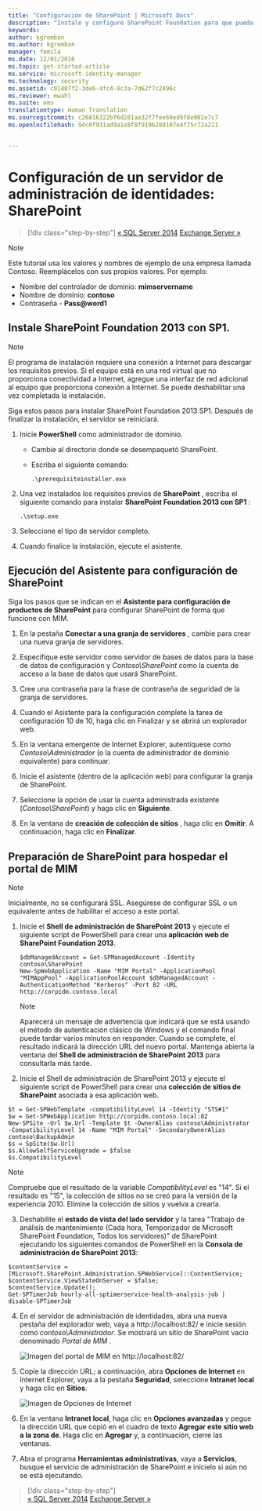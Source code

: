 ```yaml
---
title: "Configuración de SharePoint | Microsoft Docs"
description: "Instale y configure SharePoint Foundation para que pueda hospedar la página del portal de MIM."
keywords: 
author: kgremban
ms.author: kgremban
manager: femila
ms.date: 12/01/2016
ms.topic: get-started-article
ms.service: microsoft-identity-manager
ms.technology: security
ms.assetid: c01487f2-3de6-4fc4-8c3a-7d62f7c2496c
ms.reviewer: mwahl
ms.suite: ems
translationtype: Human Translation
ms.sourcegitcommit: c26816322bf6d281ae32f7fee69ed9f8e002e7c7
ms.openlocfilehash: 94c0f931ad9a1e8f8f9196288107e4f75c72a211


---
```


# <a name="set-up-an-identity-management-server-sharepoint"></a>Configuración de un servidor de administración de identidades: SharePoint

>[!div class="step-by-step"]
[« SQL Server 2014](prepare-server-sql2014.md)
[Exchange Server »](prepare-server-exchange.md)

> [!NOTE]
> Este tutorial usa los valores y nombres de ejemplo de una empresa llamada Contoso. Reemplácelos con sus propios valores. Por ejemplo:
> - Nombre del controlador de dominio: **mimservername**
> - Nombre de dominio: **contoso**
> - Contraseña - **Pass@word1**


## <a name="install-sharepoint-foundation-2013-with-sp1"></a>Instale **SharePoint Foundation 2013 con SP1**.

> [!NOTE]
> El programa de instalación requiere una conexión a Internet para descargar los requisitos previos. Si el equipo está en una red virtual que no proporciona conectividad a Internet, agregue una interfaz de red adicional al equipo que proporciona conexión a Internet. Se puede deshabilitar una vez completada la instalación.

Siga estos pasos para instalar SharePoint Foundation 2013 SP1. Después de finalizar la instalación, el servidor se reiniciará.

1.  Inicie **PowerShell** como administrador de dominio.

    -   Cambie al directorio donde se desempaquetó SharePoint.

    -   Escriba el siguiente comando:

        ```
        .\prerequisiteinstaller.exe
        ```

2.  Una vez instalados los requisitos previos de **SharePoint** , escriba el siguiente comando para instalar **SharePoint Foundation 2013 con SP1** :

    ```
    .\setup.exe
    ```

3.  Seleccione el tipo de servidor completo.

4.  Cuando finalice la instalación, ejecute el asistente.

## <a name="run-the-wizard-to-configure-sharepoint"></a>Ejecución del Asistente para configuración de SharePoint

Siga los pasos que se indican en el **Asistente para configuración de productos de SharePoint** para configurar SharePoint de forma que funcione con MIM.

1. En la pestaña **Conectar a una granja de servidores** , cambie para crear una nueva granja de servidores.

2. Especifique este servidor como servidor de bases de datos para la base de datos de configuración y *Contoso\SharePoint* como la cuenta de acceso a la base de datos que usará SharePoint.

3. Cree una contraseña para la frase de contraseña de seguridad de la granja de servidores.

4. Cuando el Asistente para la configuración complete la tarea de configuración 10 de 10, haga clic en Finalizar y se abrirá un explorador web.

5. En la ventana emergente de Internet Explorer, autentíquese como *Contoso\Administrador* (o la cuenta de administrador de dominio equivalente) para continuar.

6. Inicie el asistente (dentro de la aplicación web) para configurar la granja de SharePoint.

7. Seleccione la opción de usar la cuenta administrada existente (*Contoso\SharePoint*) y haga clic en **Siguiente**.

8. En la ventana de **creación de colección de sitios** , haga clic en **Omitir**.  A continuación, haga clic en **Finalizar**.

## <a name="prepare-sharepoint-to-host-the-mim-portal"></a>Preparación de SharePoint para hospedar el portal de MIM

> [!NOTE]
> Inicialmente, no se configurará SSL. Asegúrese de configurar SSL o un equivalente antes de habilitar el acceso a este portal.

1. Inicie el **Shell de administración de SharePoint 2013** y ejecute el siguiente script de PowerShell para crear una **aplicación web de SharePoint Foundation 2013**.

    ```
    $dbManagedAccount = Get-SPManagedAccount -Identity contoso\SharePoint
    New-SpWebApplication -Name "MIM Portal" -ApplicationPool "MIMAppPool" -ApplicationPoolAccount $dbManagedAccount -AuthenticationMethod "Kerberos" -Port 82 -URL http://corpidm.contoso.local
    ```

    > [!NOTE]
    > Aparecerá un mensaje de advertencia que indicará que se está usando el método de autenticación clásico de Windows y el comando final puede tardar varios minutos en responder. Cuando se complete, el resultado indicará la dirección URL del nuevo portal. Mantenga abierta la ventana del **Shell de administración de SharePoint 2013** para consultarla más tarde.

2. Inicie el Shell de administración de SharePoint 2013 y ejecute el siguiente script de PowerShell para crear una **colección de sitios de SharePoint** asociada a esa aplicación web.

  ```
  $t = Get-SPWebTemplate -compatibilityLevel 14 -Identity "STS#1"
  $w = Get-SPWebApplication http://corpidm.contoso.local:82
  New-SPSite -Url $w.Url -Template $t -OwnerAlias contoso\Administrator
  -CompatibilityLevel 14 -Name "MIM Portal" -SecondaryOwnerAlias contoso\BackupAdmin
  $s = SpSite($w.Url)
  $s.AllowSelfServiceUpgrade = $false
  $s.CompatibilityLevel
  ```

  > [!NOTE]
  > Compruebe que el resultado de la variable *CompatibilityLevel* es "14". Si el resultado es "15", la colección de sitios no se creó para la versión de la experiencia 2010. Elimine la colección de sitios y vuelva a crearla.

3. Deshabilite el **estado de vista del lado servidor** y la tarea "Trabajo de análisis de mantenimiento (Cada hora, Temporizador de Microsoft SharePoint Foundation, Todos los servidores)" de SharePoint ejecutando los siguientes comandos de PowerShell en la **Consola de administración de SharePoint 2013**:

  ```
  $contentService = [Microsoft.SharePoint.Administration.SPWebService]::ContentService;
  $contentService.ViewStateOnServer = $false;
  $contentService.Update();
  Get-SPTimerJob hourly-all-sptimerservice-health-analysis-job | disable-SPTimerJob
  ```

4. En el servidor de administración de identidades, abra una nueva pestaña del explorador web, vaya a http://localhost:82/ e inicie sesión como *contoso\Administrador*.  Se mostrará un sitio de SharePoint vacío denominado *Portal de MIM* .

    ![Imagen del portal de MIM en http://localhost:82/](media/MIM-DeploySP1.png)

5. Copie la dirección URL; a continuación, abra **Opciones de Internet** en Internet Explorer, vaya a la pestaña **Seguridad**, seleccione **Intranet local** y haga clic en **Sitios**.

    ![Imagen de Opciones de Internet](media/MIM-DeploySP2.png)

6. En la ventana **Intranet local**, haga clic en **Opciones avanzadas** y pegue la dirección URL que copió en el cuadro de texto **Agregar este sitio web a la zona de**. Haga clic en **Agregar** y, a continuación, cierre las ventanas.

7. Abra el programa **Herramientas administrativas**, vaya a **Servicios**, busque el servicio de administración de SharePoint e inícielo si aún no se está ejecutando.

>[!div class="step-by-step"]  
[« SQL Server 2014](prepare-server-sql2014.md)
[Exchange Server »](prepare-server-exchange.md)



<!--HONumber=Dec16_HO1-->


